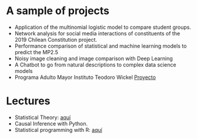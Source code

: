<!-- Este código no se mostrará  <img style="float:left;" src="https://raw.githubusercontent.com/jelincovil/logos_images/main/icons8-python.svg" width="80"><img style="float:left;"
 src="https://raw.githubusercontent.com/jelincovil/logos_images/main/icons8-r-100.png" width="80"> <img style="float:left;"
src="https://raw.githubusercontent.com/jelincovil/logos_images/main/power_bi_logo.png" width="130"> <img style="float:left;"
 src="https://raw.githubusercontent.com/jelincovil/logos_images/main/github.svg" width="60"> <img style="float:left;"
 src="https://raw.githubusercontent.com/jelincovil/logos_images/main//icons8-youtube.svg" width="100"> <img style="float:left;"
 src="https://raw.githubusercontent.com/jelincovil/logos_images/main/icons8-spotify.svg" width="100">  -->

# **A sample of projects**

- Application of the multinomial logistic model to compare student groups.
- Network analysis for social media interactions of constituents of the 2019 Chilean Constitution project.
- Performance comparison of statistical and machine learning models to predict the MP2.5
- Noisy image cleaning and image comparison with Deep Learning
- A Chatbot to go from natural descriptions to complex data science models
- Programa Adulto Mayor Instituto Teodoro Wickel [Proyecto](https://github.com/jelincovil/evolucion_encuesta_calidad_vida_salud_nacional_chile/blob/main/estudios_teodoro_wickel_tco/README.md)  

# **Lectures**

- Statistical Theory:  [aquí](https://github.com/jelincovil/un_curso_teoria_estadistica)
- Causal Inference with Python.
- Statistical programming with R: [aquí](https://github.com/jelincovil/A_course_R_programming_2024)
